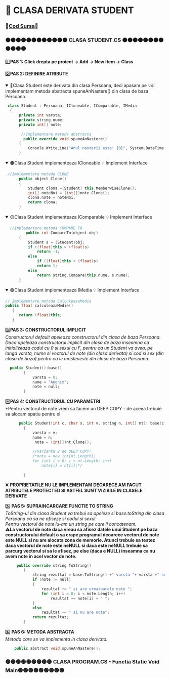 # 🎯 CLASA DERIVATA STUDENT </br>
### 🔮[Cod Sursa](https://github.com/Adriana-Giol/Programare-Aplicatii-Windows/blob/main/1.%20Laborator/3.%20Seminar%203/%5BClean%5DCiurea_Seminar3_1046/Student.cs)🔮
### 🟠🟠🟠🟠🟠🟠🟠🟠🟠🟠🟠🟠 CLASA STUDENT.CS 🟠🟠🟠🟠🟠🟠🟠🟠🟠🟠🟠🟠
1️⃣**PAS 1: Click drepta pe proiect -> Add -> New Item -> Class**</br>

2️⃣**PAS 2: DEFINIRE ATRIBUTE**</br>
<details open>
  <p>
  <summary>🔴Clasa Student este derivata din clasa Persoana, deci apasam pe 💡si implementam metoda abstracta spuneAnNastere() din clasa de baza Persoana.</br></summary>
  
  ```cpp
   class Student : Persoana, ICloneable, IComparable, IMedia
    {
        private int varsta;
        private string nume;
        private int[] note;
        
         //Implementare metoda abstracta
          public override void spuneAnNastere()
        {
            Console.WriteLine("Anul nasterii este: {0}", System.DateTime.Now.Year - varsta);
        }
  ```
  
  </p>
  </details>
  
  <details open>
  <p>
  <summary>🟠Clasa Student implementeaza ICloneable 💡 Implement Interface </br></summary>
  
  ```cpp
   //Implementare metoda CLONE
        public object Clone()
        {
            Student clona =(Student) this.MemberwiseClone();
            int[] noteNoi = (int[])note.Clone();
            clona.note = noteNoi;
            return clona;
        }
  ```
  
  </p>
  </details>
  
   <details open>
  <p>
  <summary>🟡Clasa Student implementeaza IComparable 💡 Implement Interface </br></summary>
  
  ```cpp
    //Implementare metoda COMPARE TO
           public int CompareTo(object obj)
        {
            Student s = (Student)obj;
            if ((float)this > (float)s)
                return -1;
            else
                if ((float)this < (float)s)
                return 1;
            else
                return string.Compare(this.nume, s.nume);
        }
  ```
  
  </p>
  </details>


<details open>
<p>
<summary>🟢Clasa Student implementeaza IMedia 💡 Implement Interface </br></summary>

```cpp     
// Implementare metoda CalculeazaMedia
public float calculeazaMedie()
   {
      return (float)this;
   }
```

</p>
</details>

3️⃣**PAS 3: CONSTRUCTORUL IMPLICIT**</br>
*Constructorul default apeleaza constructorul din clasa de baza Persoana. Daca apeleaza constructorul implicit din clasa de baza inseamna ca initializeaza codul cu 0 si sexul cu F, pentru ca un Student va avea, pe langa varsta, nume si vectorul de note (din clasa derivata) si cod si sex (din clasa de baza) pentru ca le mosteneste din clasa de baza Persoana.*</br>
```cpp
  public Student():base()
        {
            varsta = 0;
            nume = "Anonim";
            note = null;
        }
```

4️⃣**PAS 4: CONSTRUCTORUL CU PARAMETRI**</br>
*Pentru vectorul de note vrem sa facem un DEEP COPY - de aceea trebuie sa alocam spatiu pentru el
```cpp
      public Student(int c, char s, int v, string n, int[] nt): base(c, s)
        {
            varsta = v;
            nume = n;
             note = (int[])nt.Clone();
             
            //Varianta 2 de DEEP COPY:
            /*note = new int[nt.Length];
            for (int i = 0; i < nt.Length; i++)
                note[i] = nt[i];*/
           
        }
```
❌ **PROPRIETATILE NU LE IMPLEMENTAM DEOARECE AM FACUT ATRIBUTELE PROTECTED SI ASTFEL SUNT VIZIBILE IN CLASELE DERIVATE**</br>

5️⃣ **PAS 5: SUPRAINCARCARE FUNCTIE TO STRING**</br>
*ToString-ul din clasa Student va trebui sa apeleze si base.toString din clasa Persoana ca sa ne afiseze si codul si sexul.*</br>
*Pentru vectorul de note lu-am un string pe care il concatenam.*<br>
⚠️**La vectorul de note daca vreau sa afisez datele unui Student pe baza constructorului default o sa crape programul deoarece vectorul de note este NULL si nu are alocata zona de memorie. Atunci trebuie sa testez daca vectorul de note este neNULL si daca este neNULL trebuie sa parcurg vectorul si sa le afisez, pe else (daca e NULL) inseamna ca nu avem note in acel vector de note.**</br>
```cpp
     public override string ToString()
        {
            string rezultat = base.ToString() +" varsta "+ varsta +" numele "+ nume;
            if (note != null)
            {
                rezultat += " si are urmatoarele note ";
                for (int i = 0; i < note.Length; i++)
                    rezultat += note[i] + " ";
            }
            else
                rezultat += " si nu are note";
            return rezultat;
        }

```

6️⃣ **PAS 6: METODA ABSTRACTA**</br>
*Metoda care se va implementa in clasa derivata.*<br>
```cpp
    public abstract void spuneAnNastere();
```
### 🟢🟢🟢🟢🟢🟢🟢🟢🟢 CLASA PROGRAM.CS - Functia Static Void Main🟢🟢🟢🟢🟢🟢🟢🟢🟢


